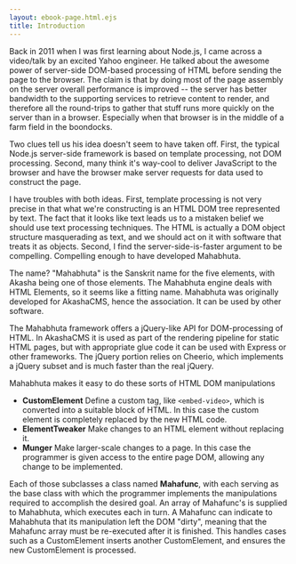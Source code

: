 ```yaml
---
layout: ebook-page.html.ejs
title: Introduction
---
```


Back in 2011 when I was first learning about Node.js, I came across a video/talk by an excited Yahoo engineer.  He talked about the awesome power of server-side DOM-based processing of HTML before sending the page to the browser.  The claim is that by doing most of the page assembly on the server overall performance is improved -- the server has better bandwidth to the supporting services to retrieve content to render, and therefore all the round-trips to gather that stuff runs more quickly on the server than in a browser.  Especially when that browser is in the middle of a farm field in the boondocks.

Two clues tell us his idea doesn't seem to have taken off.  First, the typical Node.js server-side framework is based on template processing, not DOM processing.  Second, many think it's way-cool to deliver JavaScript to the browser and have the browser make server requests for data used to construct the page.

I have troubles with both ideas.  First, template processing is not very precise in that what we're constructing is an HTML DOM tree represented by text.  The fact that it looks like text leads us to a mistaken belief we should use text processing techniques.  The HTML is actually a DOM object structure masquerading as text, and we should act on it with software that treats it as objects.  Second, I find the server-side-is-faster argument to be compelling.  Compelling enough to have developed Mahabhuta.

The name? "Mahabhuta" is the Sanskrit name for the five elements, with Akasha being one of those elements. The Mahabhuta engine deals with HTML Elements, so it seems like a fitting name.  Mahabhuta was originally developed for AkashaCMS, hence the association.  It can be used by other software.

The Mahabhuta framework offers a jQuery-like API for DOM-processing of HTML.  In AkashaCMS it is used as part of the rendering pipeline for static HTML pages, but with appropriate glue code it can be used with Express or other frameworks.  The jQuery portion relies on Cheerio, which implements a jQuery subset and is much faster than the real jQuery.

Mahabhuta makes it easy to do these sorts of HTML DOM manipulations

* **CustomElement** Define a custom tag, like `<embed-video>`, which is converted into a suitable block of HTML.  In this case the custom element is completely replaced by the new HTML code.
* **ElementTweaker** Make changes to an HTML element without replacing it.
* **Munger** Make larger-scale changes to a page.  In this case the programmer is given access to the entire page DOM, allowing any change to be implemented.

Each of those subclasses a class named **Mahafunc**, with each serving as the base class with which the programmer implements the manipulations required to accomplish the desired goal.  An array of Mahafunc's is supplied to Mahabhuta, which executes each in turn.  A Mahafunc can indicate to Mahabhuta that its manipulation left the DOM "dirty", meaning that the Mahafunc array must be re-executed after it is finished.  This handles cases such as a CustomElement inserts another CustomElement, and ensures the new CustomElement is processed.

